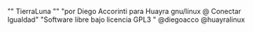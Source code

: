 "" TierraLuna ""
"por Diego Accorinti para Huayra gnu/linux @ Conectar Igualdad"
"Software libre bajo licencia GPL3 "
@diegoacco
@huayralinux
